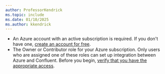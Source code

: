 ```yaml
---
author: ProfessorKendrick
ms.topic: include
ms.date: 01/10/2025
ms.author: kkendrick
---
```


- An Azure account with an active subscription is required. If you don't have one, [create an account for free](https://azure.microsoft.com/pricing/purchase-options/azure-account?cid=msft_learn).
- The Owner or Contributor role for your Azure subscription. Only users who are assigned one of these roles can set up integration between Azure and Confluent. Before you begin, [verify that you have the appropriate access](../../role-based-access-control/check-access.md).
